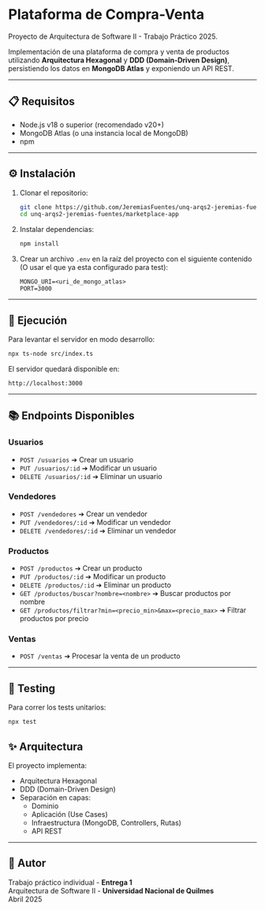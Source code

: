 
# Plataforma de Compra-Venta

Proyecto de Arquitectura de Software II - Trabajo Práctico 2025.

Implementación de una plataforma de compra y venta de productos utilizando **Arquitectura Hexagonal** y **DDD (Domain-Driven Design)**, persistiendo los datos en **MongoDB Atlas** y exponiendo un API REST.

---

## 📋 Requisitos

- Node.js v18 o superior (recomendado v20+)
- MongoDB Atlas (o una instancia local de MongoDB)
- npm

---

## ⚙️ Instalación

1. Clonar el repositorio:
   ```bash
   git clone https://github.com/JeremiasFuentes/unq-arqs2-jeremias-fuentes.git
   cd unq-arqs2-jeremias-fuentes/marketplace-app
   ```

2. Instalar dependencias:
   ```bash
   npm install
   ```

3. Crear un archivo `.env` en la raíz del proyecto con el siguiente contenido (O usar el que ya esta configurado para test):
   ```
   MONGO_URI=<uri_de_mongo_atlas>
   PORT=3000
   ```

---

## 🚀 Ejecución

Para levantar el servidor en modo desarrollo:

```bash
npx ts-node src/index.ts
```

El servidor quedará disponible en:

```
http://localhost:3000
```

---

## 📚 Endpoints Disponibles

### Usuarios

- `POST /usuarios` ➔ Crear un usuario
- `PUT /usuarios/:id` ➔ Modificar un usuario
- `DELETE /usuarios/:id` ➔ Eliminar un usuario

### Vendedores

- `POST /vendedores` ➔ Crear un vendedor
- `PUT /vendedores/:id` ➔ Modificar un vendedor
- `DELETE /vendedores/:id` ➔ Eliminar un vendedor

### Productos

- `POST /productos` ➔ Crear un producto
- `PUT /productos/:id` ➔ Modificar un producto
- `DELETE /productos/:id` ➔ Eliminar un producto
- `GET /productos/buscar?nombre=<nombre>` ➔ Buscar productos por nombre
- `GET /productos/filtrar?min=<precio_min>&max=<precio_max>` ➔ Filtrar productos por precio

### Ventas

- `POST /ventas` ➔ Procesar la venta de un producto

---

## 🧪 Testing

Para correr los tests unitarios:

```bash
npx test
```


## ✨ Arquitectura

El proyecto implementa:
- Arquitectura Hexagonal
- DDD (Domain-Driven Design)
- Separación en capas:
  - Dominio
  - Aplicación (Use Cases)
  - Infraestructura (MongoDB, Controllers, Rutas)
  - API REST

---

## 👤 Autor

Trabajo práctico individual - **Entrega 1**  
Arquitectura de Software II - **Universidad Nacional de Quilmes**  
Abril 2025
